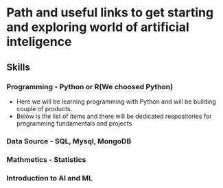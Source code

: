 # Path and useful links to get starting and exploring world of artificial inteligence 

## Skills

### Programming - Python or R(We choosed Python)
  - Here we will be learning programming with Python and will be building couple of products.
  - Below is the list of items and there will be dedicated respositories for programming fundamentals and projects 

### Data Source - SQL, Mysql, MongoDB


### Mathmetics  - Statistics 


### Introduction to AI and ML



 

